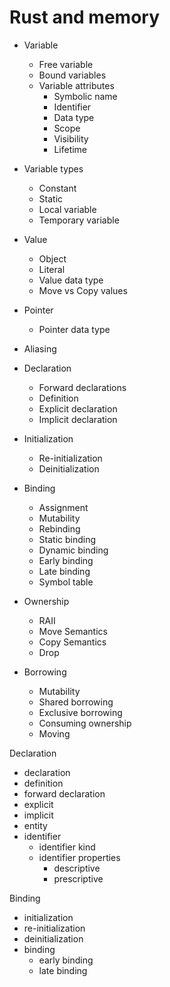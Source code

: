 # Rust and memory


* Variable
  - Free variable
  - Bound variables
  * Variable attributes
    - Symbolic name
    - Identifier
    - Data type
    - Scope
    - Visibility
    - Lifetime
* Variable types
  - Constant
  - Static
  - Local variable
  - Temporary variable
* Value
  - Object
  - Literal
  - Value data type
  - Move vs Copy values
* Pointer
  - Pointer data type
* Aliasing


* Declaration
  - Forward declarations
  - Definition
  - Explicit declaration
  - Implicit declaration
* Initialization
  - Re-initialization
  - Deinitialization
* Binding
  - Assignment
  - Mutability
  - Rebinding
  - Static binding
  - Dynamic binding
  - Early binding
  - Late binding
  - Symbol table
* Ownership
  - RAII
  - Move Semantics
  - Copy Semantics
  - Drop
* Borrowing
  - Mutability
  - Shared borrowing
  - Exclusive borrowing
  - Consuming ownership
  - Moving


Declaration
- declaration
- definition
- forward declaration
- explicit
- implicit
- entity
- identifier
  - identifier kind
  - identifier properties
    - descriptive
    - prescriptive

Binding
- initialization
- re-initialization
- deinitialization
- binding
  - early binding
  - late binding



